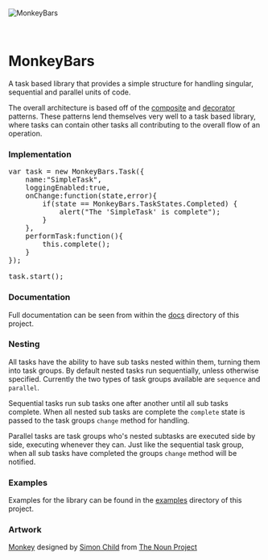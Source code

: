 <br />

![MonkeyBars](http://sandbox.ericmcgary.com/images/github_logo_h.png)

<br />

# MonkeyBars

A task based library that provides a simple structure for handling singular, sequential and parallel units of code. 

The overall architecture is based off of the [composite](http://en.m.wikipedia.org/wiki/Composite%20pattern) and [decorator](http://en.wikipedia.org/wiki/Decorator_pattern) patterns. These patterns lend themselves very well to a task based library, where tasks can contain other tasks all contributing to the overall flow of an operation.

### Implementation

<pre>
var task = new MonkeyBars.Task({
    name:"SimpleTask",
    loggingEnabled:true,
    onChange:function(state,error){
        if(state == MonkeyBars.TaskStates.Completed) {
            alert("The 'SimpleTask' is complete");
        }
    },
    performTask:function(){
        this.complete();
    }
});

task.start();
</pre>

### Documentation

Full documentation can be seen from within the [docs](https://github.com/mcgaryes/monkeybars/tree/master/docs) directory of this project.

### Nesting

All tasks have the ability to have sub tasks nested within them, turning them into task groups. By default nested tasks run sequentially, unless otherwise specified. Currently the two types of task groups available are `sequence` and `parallel`. 

Sequential tasks run sub tasks one after another until all sub tasks complete. When all nested sub tasks are complete the `complete` state is passed to the task groups `change` method for handling.

Parallel tasks are task groups who's nested subtasks are executed side by side, executing whenever they can. Just like the sequential task group, when all sub tasks have completed the groups `change` method will be notified.

### Examples

Examples for the library can be found in the [examples](https://github.com/mcgaryes/monkeybars/tree/master/examples) directory of this project.

### Artwork

[Monkey](http://thenounproject.com/noun/monkey/#icon-No2369) designed by [Simon Child](http://thenounproject.com/Simon%20Child/#) from [The Noun Project](http://thenounproject.com/)
